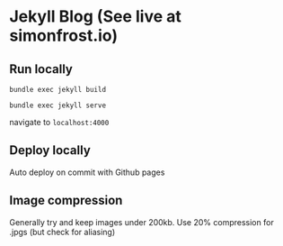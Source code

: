 # Jekyll Blog (See live at simonfrost.io)

## Run locally
`bundle exec jekyll build`

`bundle exec jekyll serve`

navigate to `localhost:4000`

## Deploy locally

Auto deploy on commit with Github pages

## Image compression

Generally try and keep images under 200kb. Use 20% compression for .jpgs (but check for aliasing)
